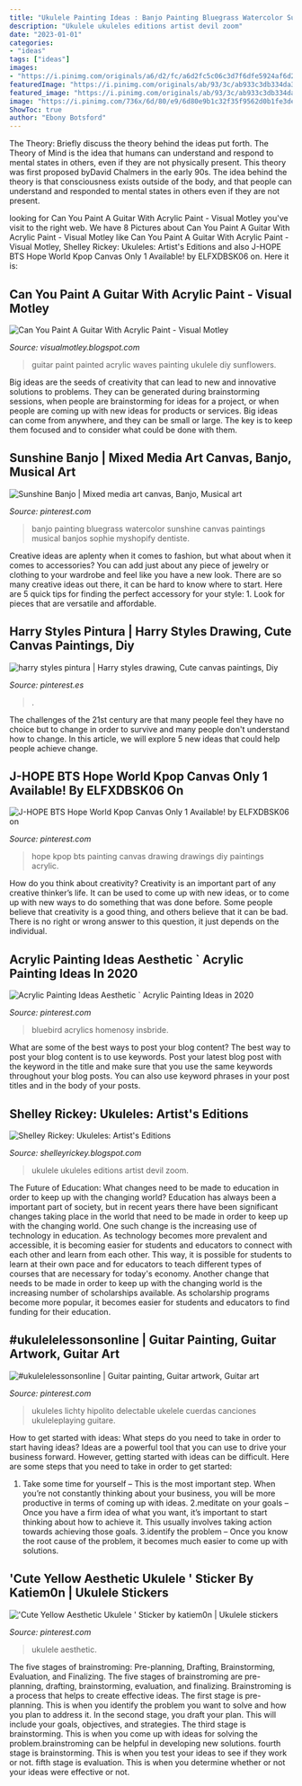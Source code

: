 ```yaml
---
title: "Ukulele Painting Ideas : Banjo Painting Bluegrass Watercolor Sunshine Canvas Paintings Musical Banjos Sophie Myshopify Dentiste"
description: "Ukulele ukuleles editions artist devil zoom"
date: "2023-01-01"
categories:
- "ideas"
tags: ["ideas"]
images:
- "https://i.pinimg.com/originals/a6/d2/fc/a6d2fc5c06c3d7f6dfe5924af6d2a75e.jpg"
featuredImage: "https://i.pinimg.com/originals/ab/93/3c/ab933c3db334da301694fa4eee0edf6a.jpg"
featured_image: "https://i.pinimg.com/originals/ab/93/3c/ab933c3db334da301694fa4eee0edf6a.jpg"
image: "https://i.pinimg.com/736x/6d/80/e9/6d80e9b1c32f35f9562d0b1fe3de840a.jpg"
ShowToc: true
author: "Ebony Botsford"
---
```



The Theory: Briefly discuss the theory behind the ideas put forth.
The Theory of Mind is the idea that humans can understand and respond to mental states in others, even if they are not physically present. This theory was first proposed byDavid Chalmers in the early 90s. The idea behind the theory is that consciousness exists outside of the body, and that people can understand and responded to mental states in others even if they are not present.

	

		
looking for Can You Paint A Guitar With Acrylic Paint - Visual Motley you've visit to the right web. We have 8 Pictures about Can You Paint A Guitar With Acrylic Paint - Visual Motley like Can You Paint A Guitar With Acrylic Paint - Visual Motley, Shelley Rickey: Ukuleles: Artist&#039;s Editions and also J-HOPE BTS Hope World Kpop Canvas Only 1 Available! by ELFXDBSK06 on. Here it is:
		
    
## Can You Paint A Guitar With Acrylic Paint - Visual Motley

<img loading=lazy src="https://i.pinimg.com/originals/59/10/8f/59108f938d0ae750c2cdfbb8d186c267.jpg" onerror="this.onerror=null;this.src='https://tse2.mm.bing.net/th?id=OIP.6YBW6LxueIc76xZX3U_dGgHaEK&amp;pid=15.1';" alt="Can You Paint A Guitar With Acrylic Paint - Visual Motley">

_Source: visualmotley.blogspot.com_

>guitar paint painted acrylic waves painting ukulele diy sunflowers. 

	

Big ideas are the seeds of creativity that can lead to new and innovative solutions to problems. They can be generated during brainstorming sessions, when people are brainstorming for ideas for a project, or when people are coming up with new ideas for products or services. Big ideas can come from anywhere, and they can be small or large. The key is to keep them focused and to consider what could be done with them.

    
## Sunshine Banjo | Mixed Media Art Canvas, Banjo, Musical Art

<img loading=lazy src="https://i.pinimg.com/originals/a6/d2/fc/a6d2fc5c06c3d7f6dfe5924af6d2a75e.jpg" onerror="this.onerror=null;this.src='https://tse3.mm.bing.net/th?id=OIP.JvldtbU0MH_yRTKb7W7AjwHaPN&amp;pid=15.1';" alt="Sunshine Banjo | Mixed media art canvas, Banjo, Musical art">

_Source: pinterest.com_

>banjo painting bluegrass watercolor sunshine canvas paintings musical banjos sophie myshopify dentiste. 

	

Creative ideas are aplenty when it comes to fashion, but what about when it comes to accessories? You can add just about any piece of jewelry or clothing to your wardrobe and feel like you have a new look. There are so many creative ideas out there, it can be hard to know where to start. Here are 5 quick tips for finding the perfect accessory for your style: 1. Look for pieces that are versatile and affordable.

    
## Harry Styles Pintura | Harry Styles Drawing, Cute Canvas Paintings, Diy

<img loading=lazy src="https://i.pinimg.com/originals/75/c4/9f/75c49fd4b37c8f4e20e3a3c5cdaceb1f.jpg" onerror="this.onerror=null;this.src='https://tse3.mm.bing.net/th?id=OIP.Qe-GOnGCWY1KJ_xt7HuCAAHaJ4&amp;pid=15.1';" alt="harry styles pintura | Harry styles drawing, Cute canvas paintings, Diy">

_Source: pinterest.es_

>. 

	

The challenges of the 21st century are that many people feel they have no choice but to change in order to survive and many people don't understand how to change. In this article, we will explore 5 new ideas that could help people achieve change.

    
## J-HOPE BTS Hope World Kpop Canvas Only 1 Available! By ELFXDBSK06 On

<img loading=lazy src="https://i.pinimg.com/originals/2e/69/cf/2e69cfb98c9f5861881c43c4d8d02782.jpg" onerror="this.onerror=null;this.src='https://tse4.mm.bing.net/th?id=OIP.UdgEWiSN0Nc3eimfLtUJmQHaI_&amp;pid=15.1';" alt="J-HOPE BTS Hope World Kpop Canvas Only 1 Available! by ELFXDBSK06 on">

_Source: pinterest.com_

>hope kpop bts painting canvas drawing drawings diy paintings acrylic. 

	

How do you think about creativity?
Creativity is an important part of any creative thinker’s life. It can be used to come up with new ideas, or to come up with new ways to do something that was done before. Some people believe that creativity is a good thing, and others believe that it can be bad. There is no right or wrong answer to this question, it just depends on the individual.

    
## Acrylic Painting Ideas Aesthetic ` Acrylic Painting Ideas In 2020

<img loading=lazy src="https://i.pinimg.com/736x/6d/80/e9/6d80e9b1c32f35f9562d0b1fe3de840a.jpg" onerror="this.onerror=null;this.src='https://tse4.mm.bing.net/th?id=OIP.-irb2WkmDzhlpBAXWrLcQQHaJ3&amp;pid=15.1';" alt="Acrylic Painting Ideas Aesthetic ` Acrylic Painting Ideas in 2020">

_Source: pinterest.com_

>bluebird acrylics homenosy insbride. 

	

What are some of the best ways to post your blog content?
The best way to post your blog content is to use keywords. Post your latest blog post with the keyword in the title and make sure that you use the same keywords throughout your blog posts. You can also use keyword phrases in your post titles and in the body of your posts.

    
## Shelley Rickey: Ukuleles: Artist&#039;s Editions

<img loading=lazy src="http://img20.imageshack.us/img20/8183/ukeaf.jpg" onerror="this.onerror=null;this.src='https://tse1.mm.bing.net/th?id=OIP.Nf1F9dOHBQFFAuk3zilTowHaFJ&amp;pid=15.1';" alt="Shelley Rickey: Ukuleles: Artist&#039;s Editions">

_Source: shelleyrickey.blogspot.com_

>ukulele ukuleles editions artist devil zoom. 

	

The Future of Education: What changes need to be made to education in order to keep up with the changing world?
Education has always been a important part of society, but in recent years there have been significant changes taking place in the world that need to be made in order to keep up with the changing world. One such change is the increasing use of technology in education. As technology becomes more prevalent and accessible, it is becoming easier for students and educators to connect with each other and learn from each other. This way, it is possible for students to learn at their own pace and for educators to teach different types of courses that are necessary for today's economy. Another change that needs to be made in order to keep up with the changing world is the increasing number of scholarships available. As scholarship programs become more popular, it becomes easier for students and educators to find funding for their education.

    
## #ukulelelessonsonline | Guitar Painting, Guitar Artwork, Guitar Art

<img loading=lazy src="https://i.pinimg.com/originals/09/d0/35/09d035ce824802a5afb95292e4c6af45.jpg" onerror="this.onerror=null;this.src='https://tse3.mm.bing.net/th?id=OIP.30zGK5kq2WGQcpIulq9WywHaIn&amp;pid=15.1';" alt="#ukulelelessonsonline | Guitar painting, Guitar artwork, Guitar art">

_Source: pinterest.com_

>ukuleles lichty hipolito delectable ukelele cuerdas canciones ukuleleplaying guitare. 

	

How to get started with ideas: What steps do you need to take in order to start having ideas?
Ideas are a powerful tool that you can use to drive your business forward. However, getting started with ideas can be difficult. Here are some steps that you need to take in order to get started: 
1. Take some time for yourself – This is the most important step. When you’re not constantly thinking about your business, you will be more productive in terms of coming up with ideas. 
2.meditate on your goals – Once you have a firm idea of what you want, it’s important to start thinking about how to achieve it. This usually involves taking action towards achieving those goals. 
3.identify the problem – Once you know the root cause of the problem, it becomes much easier to come up with solutions.

    
## &#039;Cute Yellow Aesthetic Ukulele &#039; Sticker By Katiem0n | Ukulele Stickers

<img loading=lazy src="https://i.pinimg.com/originals/ab/93/3c/ab933c3db334da301694fa4eee0edf6a.jpg" onerror="this.onerror=null;this.src='https://tse1.mm.bing.net/th?id=OIP.Yq_Cue8WiThtM89pChK0aAHaIH&amp;pid=15.1';" alt="&#039;Cute Yellow Aesthetic Ukulele &#039; Sticker by katiem0n | Ukulele stickers">

_Source: pinterest.com_

>ukulele aesthetic. 

	

The five stages of brainstroming: Pre-planning, Drafting, Brainstorming, Evaluation, and Finalizing.
The five stages of brainstroming are pre-planning, drafting, brainstorming, evaluation, and finalizing. Brainstroming is a process that helps to create effective ideas. The first stage is pre-planning. This is when you identify the problem you want to solve and how you plan to address it. In the second stage, you draft your plan. This will include your goals, objectives, and strategies. The third stage is brainstorming. This is when you come up with ideas for solving the problem.brainstroming can be helpful in developing new solutions. fourth stage is brainstorming. This is when you test your ideas to see if they work or not. fifth stage is evaluation. This is when you determine whether or not your ideas were effective or not.

